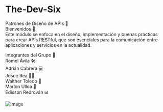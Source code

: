 # The-Dev-Six  
Patrones de Diseño de APIs 🚀  
Bienvenidos 👋  
Este módulo se enfoca en el diseño, implementación y buenas prácticas para crear APIs RESTful, que son esenciales para la comunicación entre aplicaciones y servicios en la actualidad.  

Integrantes del Grupo 👥  
Romel Ávila 🛠️  
Adrián Cabrera 💻  
Josué Rea 🧑‍💼  
Walther Toledo 🎯  
Marlon Ulloa 🚀  
Edisson Redrován 📊  
  
![image](https://github.com/user-attachments/assets/406ad5b4-e37e-4ea3-9452-55e366f83f88)


